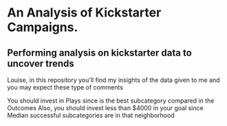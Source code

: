 # An Analysis of Kickstarter Campaigns.
## Performing analysis on kickstarter data to uncover trends
Louise, in this repository you'll find my insights of the data given to me and you may expect these type of comments

You should invest in Plays since is the best subcategory compared in the Outcomes
Also, you should invest less than $4000 in your goal since Median successful subcategories are in that neighborhood 
